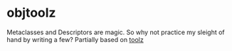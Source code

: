 # objtoolz


Metaclasses and Descriptors are magic. So why not practice my sleight of hand
by writing a few? Partially based on [toolz](https://github.com/pytoolz/toolz)
